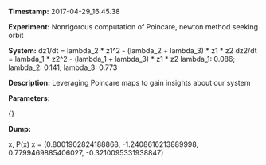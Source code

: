 **Timestamp:** 2017-04-29_16.45.38

**Experiment:** Nonrigorous computation of Poincare, newton method seeking orbit

**System:**
dz1/dt = lambda_2 * z1^2 - (lambda_2 + lambda_3) * z1 * z2 
dz2/dt = lambda_1 * z2^2 - (lambda_1 + lambda_3) * z1 * z2 
lambda_1: 0.086; lambda_2: 0.141; lambda_3: 0.773

**Description:** Leveraging Poincare maps to gain insights about our system

**Parameters:**

{}

**Dump:**

x, P(x)
x = (0.8001902824188868, -1.2408616213889998, 0.7799469885406027, -0.3210095331938847)